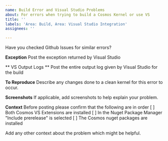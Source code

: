 ```yaml
---
name: Build Error and Visual Studio Problems
about: For errors when trying to build a Cosmos Kernel or use VS
title: ''
labels: 'Area: Build, Area: Visual Studio Integration'
assignees: ''

---
```


Have you checked Github Issues for similar errors?

**Exception**
Post the exception returned by Visual Studio

** VS Output Logs **
Post the entire output log given by Visual Studio for the build

**To Reproduce**
Describe any changes done to a clean kernel for this error to occur.

**Screenshots**
If applicable, add screenshots to help explain your problem.

**Context**
Before posting please confirm that the following are in order
[ ] Both Cosmos VS Extensions are installed
[ ] In the Nuget Package Manager "Include prerelease" is selected
[ ] The Cosmos nuget packages are installed

Add any other context about the problem which might be helpful.

